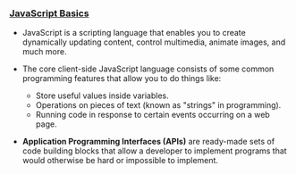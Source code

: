 ### [JavaScript Basics](https://developer.mozilla.org/en-US/docs/Web/JavaScript)

- JavaScript is a scripting language that enables you to create dynamically updating content, control multimedia, animate images, and much more.
- The core client-side JavaScript language consists of some common programming features that allow you to do things like:
    - Store useful values inside variables.
    - Operations on pieces of text (known as "strings" in programming).
    - Running code in response to certain events occurring on a web page. 

- **Application Programming Interfaces (APIs)** are ready-made sets of code building blocks that allow a developer to implement programs that would otherwise be hard or impossible to implement. 